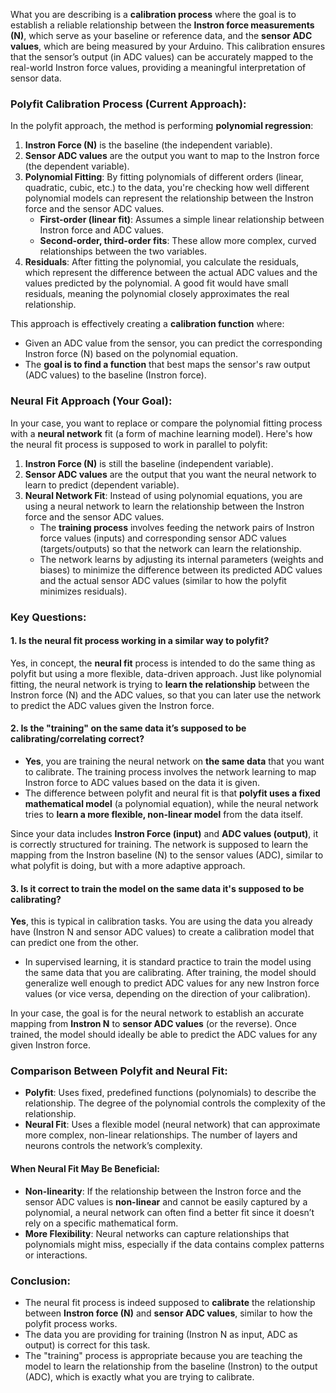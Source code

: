 What you are describing is a **calibration process** where the goal is to establish a reliable relationship between the **Instron force measurements (N)**, which serve as your baseline or reference data, and the **sensor ADC values**, which are being measured by your Arduino. This calibration ensures that the sensor’s output (in ADC values) can be accurately mapped to the real-world Instron force values, providing a meaningful interpretation of sensor data. 

### Polyfit Calibration Process (Current Approach):
In the polyfit approach, the method is performing **polynomial regression**:
1. **Instron Force (N)** is the baseline (the independent variable).
2. **Sensor ADC values** are the output you want to map to the Instron force (the dependent variable).
3. **Polynomial Fitting**: By fitting polynomials of different orders (linear, quadratic, cubic, etc.) to the data, you're checking how well different polynomial models can represent the relationship between the Instron force and the sensor ADC values. 
   - **First-order (linear fit)**: Assumes a simple linear relationship between Instron force and ADC values.
   - **Second-order, third-order fits**: These allow more complex, curved relationships between the two variables.
4. **Residuals**: After fitting the polynomial, you calculate the residuals, which represent the difference between the actual ADC values and the values predicted by the polynomial. A good fit would have small residuals, meaning the polynomial closely approximates the real relationship.

This approach is effectively creating a **calibration function** where:
- Given an ADC value from the sensor, you can predict the corresponding Instron force (N) based on the polynomial equation.
- The **goal is to find a function** that best maps the sensor's raw output (ADC values) to the baseline (Instron force).

### Neural Fit Approach (Your Goal):
In your case, you want to replace or compare the polynomial fitting process with a **neural network** fit (a form of machine learning model). Here's how the neural fit process is supposed to work in parallel to polyfit:

1. **Instron Force (N)** is still the baseline (independent variable).
2. **Sensor ADC values** are the output that you want the neural network to learn to predict (dependent variable).
3. **Neural Network Fit**: Instead of using polynomial equations, you are using a neural network to learn the relationship between the Instron force and the sensor ADC values.
   - The **training process** involves feeding the network pairs of Instron force values (inputs) and corresponding sensor ADC values (targets/outputs) so that the network can learn the relationship.
   - The network learns by adjusting its internal parameters (weights and biases) to minimize the difference between its predicted ADC values and the actual sensor ADC values (similar to how the polyfit minimizes residuals).

### Key Questions:
#### 1. **Is the neural fit process working in a similar way to polyfit?**
   Yes, in concept, the **neural fit** process is intended to do the same thing as polyfit but using a more flexible, data-driven approach. Just like polynomial fitting, the neural network is trying to **learn the relationship** between the Instron force (N) and the ADC values, so that you can later use the network to predict the ADC values given the Instron force.

#### 2. **Is the "training" on the same data it’s supposed to be calibrating/correlating correct?**
   - **Yes**, you are training the neural network on **the same data** that you want to calibrate. The training process involves the network learning to map Instron force to ADC values based on the data it is given.
   - The difference between polyfit and neural fit is that **polyfit uses a fixed mathematical model** (a polynomial equation), while the neural network tries to **learn a more flexible, non-linear model** from the data itself.
   
   Since your data includes **Instron Force (input)** and **ADC values (output)**, it is correctly structured for training. The network is supposed to learn the mapping from the Instron baseline (N) to the sensor values (ADC), similar to what polyfit is doing, but with a more adaptive approach.

#### 3. **Is it correct to train the model on the same data it's supposed to be calibrating?**
   **Yes**, this is typical in calibration tasks. You are using the data you already have (Instron N and sensor ADC values) to create a calibration model that can predict one from the other.
   - In supervised learning, it is standard practice to train the model using the same data that you are calibrating. After training, the model should generalize well enough to predict ADC values for any new Instron force values (or vice versa, depending on the direction of your calibration).
   
   In your case, the goal is for the neural network to establish an accurate mapping from **Instron N** to **sensor ADC values** (or the reverse). Once trained, the model should ideally be able to predict the ADC values for any given Instron force.

### Comparison Between Polyfit and Neural Fit:
- **Polyfit**: Uses fixed, predefined functions (polynomials) to describe the relationship. The degree of the polynomial controls the complexity of the relationship.
- **Neural Fit**: Uses a flexible model (neural network) that can approximate more complex, non-linear relationships. The number of layers and neurons controls the network’s complexity.

#### When Neural Fit May Be Beneficial:
- **Non-linearity**: If the relationship between the Instron force and the sensor ADC values is **non-linear** and cannot be easily captured by a polynomial, a neural network can often find a better fit since it doesn’t rely on a specific mathematical form.
- **More Flexibility**: Neural networks can capture relationships that polynomials might miss, especially if the data contains complex patterns or interactions.

### Conclusion:
- The neural fit process is indeed supposed to **calibrate** the relationship between **Instron force (N)** and **sensor ADC values**, similar to how the polyfit process works.
- The data you are providing for training (Instron N as input, ADC as output) is correct for this task.
- The "training" process is appropriate because you are teaching the model to learn the relationship from the baseline (Instron) to the output (ADC), which is exactly what you are trying to calibrate.
